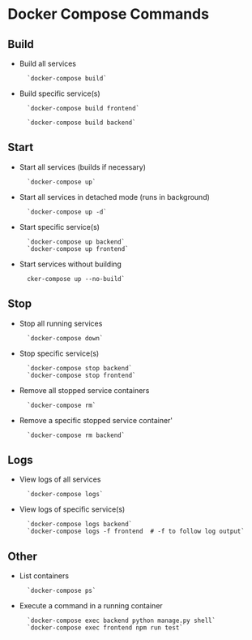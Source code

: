 # Docker Compose Commands

## Build
- Build all services

        `docker-compose build`

- Build specific service(s)

        `docker-compose build frontend`
        
        `docker-compose build backend`

## Start
- Start all services (builds if necessary)

        `docker-compose up`

- Start all services in detached mode (runs in background)

        `docker-compose up -d`

- Start specific service(s)

        `docker-compose up backend`
        `docker-compose up frontend`

- Start services without building

        cker-compose up --no-build`

## Stop
- Stop all running services

        `docker-compose down`

- Stop specific service(s)

        `docker-compose stop backend`
        `docker-compose stop frontend`

- Remove all stopped service containers

        `docker-compose rm`

- Remove a specific stopped service container'

        `docker-compose rm backend`

## Logs
- View logs of all services

        `docker-compose logs`

- View logs of specific service(s)

        `docker-compose logs backend`
        `docker-compose logs -f frontend  # -f to follow log output`

## Other
- List containers

        `docker-compose ps`

- Execute a command in a running container

        `docker-compose exec backend python manage.py shell`
        `docker-compose exec frontend npm run test`

